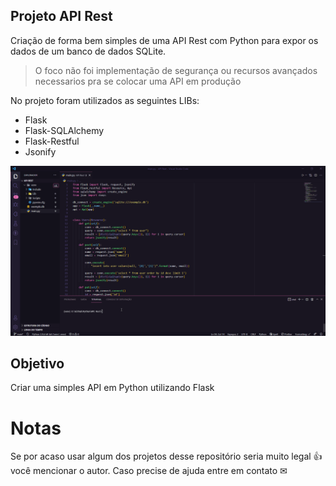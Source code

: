 
## Projeto API Rest
Criação de forma bem simples de uma API Rest com Python para expor os dados de um banco de dados SQLite.

> O foco não foi implementação de segurança ou recursos avançados necessarios pra se colocar uma API em produção

No projeto foram utilizados as seguintes LIBs:
- Flask
- Flask-SQLAlchemy
- Flask-Restful
- Jsonify

![enter image description here](https://raw.githubusercontent.com/sergiodsiqueira/Python/main/API%20Rest/APIRestPython.gif)


## Objetivo
Criar uma simples API em Python utilizando Flask

# Notas
Se por acaso usar algum dos projetos desse repositório seria muito legal 👍 você mencionar o autor.
Caso precise de ajuda entre em contato ✉
